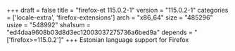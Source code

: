 +++
draft = false
title = "firefox-et 115.0.2-1"
version = "115.0.2-1"
categories = ['locale-extra', 'firefox-extensions']
arch = "x86_64"
size = "485296"
usize = "548992"
sha1sum = "ed4daa9608b03d8d3ec12003037275736a6bed9a"
depends = "['firefox>=115.0.2']"
+++
Estonian language support for Firefox